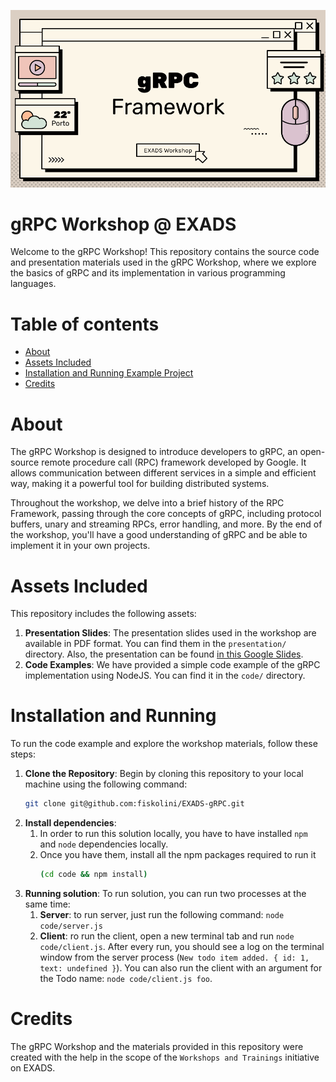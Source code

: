 ![Console example](/gRPC-title.png?raw=true "gRPC Workshop @ EXADS")

# gRPC Workshop @ EXADS

Welcome to the gRPC Workshop! This repository contains the source code and presentation materials used in the gRPC
Workshop, where we explore the basics of gRPC and its implementation in various programming languages.


Table of contents
=================

<!--ts-->

* [About](#about)
* [Assets Included](#assets-included)
* [Installation and Running Example Project](#example)
* [Credits](#credits)

<!--te-->

About
=====

The gRPC Workshop is designed to introduce developers to gRPC, an open-source remote procedure call (RPC) framework
developed by Google. It allows communication between different services in a simple and efficient way, making it a
powerful tool for building distributed systems.

Throughout the workshop, we delve into a brief history of the RPC Framework, passing through the core concepts of gRPC,
including protocol buffers, unary and streaming RPCs,
error handling, and more. By the end of the workshop, you'll have a good understanding of gRPC and be able to implement
it in your own projects.

Assets Included
===============
This repository includes the following assets:

1. **Presentation Slides**: The presentation slides used in the workshop are available in PDF format. You can find them
   in the `presentation/` directory. Also, the presentation can be
   found [in this Google Slides](https://docs.google.com/presentation/d/1mOPGBJV-uFspwRjJtUUL9xZyS-NPmL4dgHt9rPccjPU/edit?usp=sharing).
2. **Code Examples**: We have provided a simple code example of the gRPC implementation using NodeJS. You can find it in
   the `code/` directory.

Installation and Running
========================
To run the code example and explore the workshop materials, follow these steps:

1. **Clone the Repository**: Begin by cloning this repository to your local machine using the following command:
   ```bash
   git clone git@github.com:fiskolini/EXADS-gRPC.git
   ```
2. **Install dependencies**:
    1. In order to run this solution locally, you have to have installed `npm` and `node` dependencies locally.
    2. Once you have them, install all the npm packages required to run it
       ```bash
       (cd code && npm install)
       ```
3. **Running solution**: To run solution, you can run two processes at the same time:
    1. **Server**: to run server, just run the following command: `node code/server.js`
    2. **Client**: ro run the client, open a new terminal tab and run `node code/client.js`. After every run, you should
       see a log on the terminal window from the server process (`New todo item added. { id: 1, text: undefined }`). You
       can also run the client with an argument for the Todo name: `node code/client.js foo`.

Credits
=======
The gRPC Workshop and the materials provided in this repository were created with the help in the scope of
the `Workshops and Trainings` initiative on EXADS.
